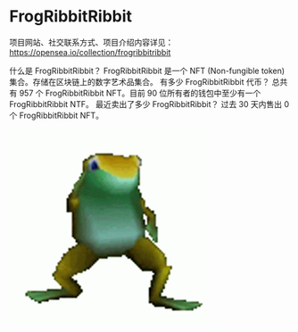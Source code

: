 # FrogRibbitRibbit

项目网站、社交联系方式、项目介绍内容详见：https://opensea.io/collection/frogribbitribbit

 什么是 FrogRibbitRibbit？
FrogRibbitRibbit 是一个 NFT (Non-fungible token) 集合。存储在区块链上的数字艺术品集合。
 有多少 FrogRibbitRibbit 代币？
总共有 957 个 FrogRibbitRibbit NFT。目前 90 位所有者的钱包中至少有一个 FrogRibbitRibbit NTF。
 最近卖出了多少 FrogRibbitRibbit？
过去 30 天内售出 0 个 FrogRibbitRibbit NFT。

![nft](01.gif)


